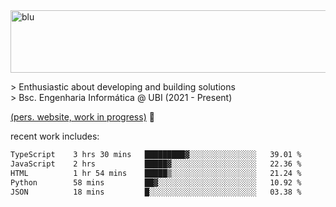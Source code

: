 
<img width="1415" height="100" alt="blu" src="https://github.com/rdsilva01/rdsilva01/assets/101207588/deb060e5-d035-4f09-b511-e3f50605b207">

\> Enthusiastic about developing and building solutions <br>
\> Bsc. Engenharia Informática @ UBI (2021 - Present)

<a href="https://rdsilva01.github.io/">(pers. website, work in progress)</a> 🏁

<!-- ![](https://komarev.com/ghpvc/?username=rdsilva01) -->

recent work includes:
<!--START_SECTION:waka-->

```txt
TypeScript    3 hrs 30 mins   █████████▓░░░░░░░░░░░░░░░   39.01 %
JavaScript    2 hrs           █████▓░░░░░░░░░░░░░░░░░░░   22.36 %
HTML          1 hr 54 mins    █████▒░░░░░░░░░░░░░░░░░░░   21.24 %
Python        58 mins         ██▓░░░░░░░░░░░░░░░░░░░░░░   10.92 %
JSON          18 mins         █░░░░░░░░░░░░░░░░░░░░░░░░   03.38 %
```

<!--END_SECTION:waka-->


